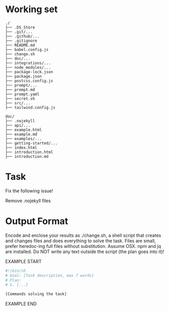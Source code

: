 # Working set

```
./
├── .DS_Store
├── .git/...
├── .github/...
├── .gitignore
├── README.md
├── babel.config.js
├── change.sh
├── doc/...
├── integrations/...
├── node_modules/...
├── package-lock.json
├── package.json
├── postcss.config.js
├── prompt/...
├── prompt.md
├── prompt.yaml
├── secret.sh
├── src/...
├── tailwind.config.js

```
```
doc/
├── .nojekyll
├── api/...
├── example.html
├── example.md
├── examples/...
├── getting-started/...
├── index.html
├── introduction.html
├── introduction.md

```

# Task

Fix the following issue!

Remove .nojekyll files


# Output Format

Encode and enclose your results as ./change.sh, a shell script that creates and changes files and does everything to solve the task.
Files are small, prefer heredoc-ing full files without substitution.
Assume OSX.
npm and jq are installed.
Do NOT write any text outside the script (the plan goes into it)!


EXAMPLE START

```sh
#!/bin/sh
# Goal: [Task description, max 7 words]
# Plan:
# 1. [...]

[Commands solving the task]
```

EXAMPLE END

